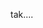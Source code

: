 tak....
<!---
MagiczneMaselko/MagiczneMaselko is a ✨ special ✨ repository because its `README.md` (this file) appears on your GitHub profile.
You can click the Preview link to take a look at your changes.
--->

